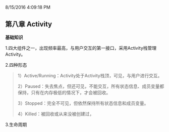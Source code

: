 8/15/2016 4:09:18 PM 
## 第八章 Activity ##
**基础知识**

1.四大组件之一，出现频率最高，与用户交互的第一接口，采用Activity栈管理Activity。

2.四种形态

> 1）Active/Running：Activity处于Activity栈顶，可见，与用户进行交互。
> 
> 2）Paused：失去焦点，但还可见，不能交互，所有状态信息、成员变量都保持，只有在内存极低的情况下，才会被回收。
> 
> 3）Stopped：完全不可见，但依然保持所有状态信息和成员变量。
> 
> 4）Killed：被回收或从来没被创建过，


3.生命周期

